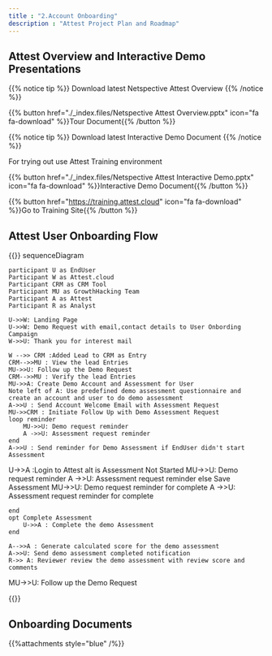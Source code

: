 ```yaml
---
title : "2.Account Onboarding"
description : "Attest Project Plan and Roadmap"
---
```


## Attest Overview and Interactive Demo Presentations




{{% notice tip %}}
Download latest Netspective Attest Overview
{{% /notice %}}

{{% button href="./_index.files/Netspective Attest Overview.pptx" icon="fa fa-download" %}}Tour Document{{% /button %}}



{{% notice tip %}}
Download latest Interactive Demo Document
{{% /notice %}}

For trying out use Attest Training environment


{{% button href="./_index.files/Netspective Attest Interactive Demo.pptx" icon="fa fa-download" %}}Interactive Demo Document{{% /button %}}

{{% button href="https://training.attest.cloud" icon="fa fa-download" %}}Go to Training Site{{% /button %}}


## Attest User Onboarding Flow



{{<mermaid>}}
sequenceDiagram
    
    participant U as EndUser 
    Participant W as Attest.cloud
    Participant CRM as CRM Tool
    Participant MU as GrowthHacking Team 
    Participant A as Attest
    Participant R as Analyst

    U->>W: Landing Page
    U->>W: Demo Request with email,contact details to User Onbording Campaign
    W->>U: Thank you for interest mail

    W -->> CRM :Added Lead to CRM as Entry
    CRM-->>MU : View the lead Entries
    MU->>U: Follow up the Demo Request
    CRM-->>MU : Verify the lead Entries
    MU->>A: Create Demo Account and Assessment for User
    Note left of A: Use predefined demo assessment questionnaire and create an account and user to do demo assessment
    A->>U : Send Account Welcome Email with Assessment Request
    MU->>CRM : Initiate Follow Up with Demo Assessment Request
    loop reminder
        MU->>U: Demo request reminder
        A ->>U: Assessment request reminder
    end
    A->>U : Send reminder for Demo Assessment if EndUser didn't start Assessment
   U->>A :Login to Attest 
   alt is Assessment Not Started
        MU->>U: Demo request reminder
        A ->>U: Assessment request reminder
   else Save Assessment
       MU->>U: Demo request reminder for complete 
        A ->>U: Assessment request reminder for complete 
     
    end
    opt Complete Assessment
        U->>A : Complete the demo Assessment
    end
 
    A-->>A : Generate calculated score for the demo assessment
    A->>U: Send demo assessment completed notification
    R->> A: Reviewer review the demo assessment with review score and comments
   MU->>U: Follow up the Demo Request

{{</mermaid>}}

## Onboarding Documents

{{%attachments style="blue" /%}}


